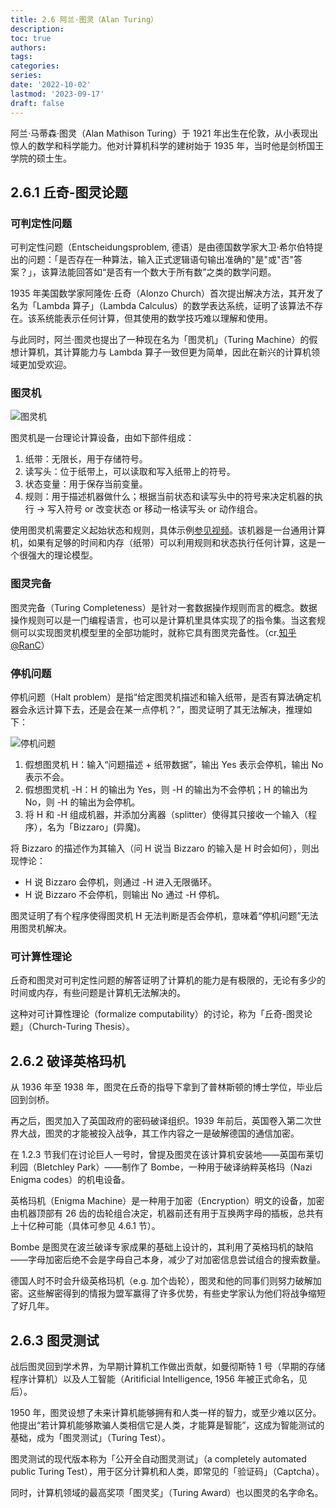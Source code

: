 ```yaml
---
title: 2.6 阿兰·图灵（Alan Turing）
description: 
toc: true
authors:
tags:
categories:
series:
date: '2022-10-02'
lastmod: '2023-09-17'
draft: false
---
```

阿兰·马蒂森·图灵（Alan Mathison Turing）于 1921 年出生在伦敦，从小表现出惊人的数学和科学能力。他对计算机科学的建树始于 1935 年，当时他是剑桥国王学院的硕士生。

## 2.6.1 丘奇-图灵论题

### 可判定性问题

可判定性问题（Entscheidungsproblem, 德语）是由德国数学家大卫·希尔伯特提出的问题：「是否存在一种算法，输入正式逻辑语句输出准确的"是"或"否"答案？」，该算法能回答如“是否有一个数大于所有数”之类的数学问题。

1935 年美国数学家阿隆佐·丘奇（Alonzo Church）首次提出解决方法，其开发了名为「Lambda 算子」（Lambda Calculus）的数学表达系统，证明了该算法不存在。该系统能表示任何计算，但其使用的数学技巧难以理解和使用。

与此同时，阿兰·图灵也提出了一种现在名为「图灵机」（Turing Machine）的假想计算机，其计算能力与 Lambda 算子一致但更为简单，因此在新兴的计算机领域更加受欢迎。

### 图灵机

![图灵机](https://zyin-1309341307.cos.ap-nanjing.myqcloud.com/note/%7B2023%3A%E5%B9%B4%201%3A%E6%9C%88%2011%3A%E6%97%A5%2017%3A%E6%97%B6%2033%3A%E5%88%86%2039%3A%E7%A7%92%20w9592x62141673429619426.png)

图灵机是一台理论计算设备，由如下部件组成：

1. 纸带：无限长，用于存储符号。
2. 读写头：位于纸带上，可以读取和写入纸带上的符号。
3. 状态变量：用于保存当前变量。
4. 规则：用于描述机器做什么；根据当前状态和读写头中的符号来决定机器的执行 -> 写入符号 or 改变状态 or 移动一格读写头 or 动作组合。

使用图灵机需要定义起始状态和规则，具体示例[参见视频](https://www.bilibili.com/video/BV1EW411u7th?t=154.5&p=15)。该机器是一台通用计算机，如果有足够的时间和内存（纸带）可以利用规则和状态执行任何计算，这是一个很强大的理论模型。

### 图灵完备

图灵完备（Turing Completeness）是针对一套数据操作规则而言的概念。数据操作规则可以是一门编程语言，也可以是计算机里具体实现了的指令集。当这套规侧可以实现图灵机模型里的全部功能时，就称它具有图灵完备性。（cr.[知乎 @RanC](https://www.zhihu.com/question/20115374/answer/288346717)）

### 停机问题

停机问题（Halt problem）是指“给定图灵机描述和输入纸带，是否有算法确定机器会永远计算下去，还是会在某一点停机？”，图灵证明了其无法解决，推理如下：

![停机问题](https://zyin-1309341307.cos.ap-nanjing.myqcloud.com/note/%7B2023%3A%E5%B9%B4%201%3A%E6%9C%88%2011%3A%E6%97%A5%2018%3A%E6%97%B6%2006%3A%E5%88%86%2029%3A%E7%A7%92%20yqb68j2gtm1673431589745.png)

1. 假想图灵机 H：输入“问题描述 + 纸带数据”，输出 Yes 表示会停机，输出 No 表示不会。
2. 假想图灵机 -H：H 的输出为 Yes，则 -H 的输出为不会停机；H 的输出为 No，则 -H 的输出为会停机。
3. 将 H 和 -H 组成机器，并添加分离器（splitter）使得其只接收一个输入（程序），名为「Bizzaro」(异魔)。

将 Bizzaro 的描述作为其输入（问 H 说当 Bizzaro 的输入是 H 时会如何），则出现悖论：

- H 说 Bizzaro 会停机，则通过 -H 进入无限循环。
- H 说 Bizzaro 不会停机，则输出 No 通过 -H 停机。

图灵证明了有个程序使得图灵机 H 无法判断是否会停机，意味着“停机问题”无法用图灵机解决。

### 可计算性理论

丘奇和图灵对可判定性问题的解答证明了计算机的能力是有极限的，无论有多少的时间或内存，有些问题是计算机无法解决的。

这种对可计算性理论（formalize computability）的讨论，称为「丘奇-图灵论题」（Church-Turing Thesis）。

## 2.6.2 破译英格玛机

从 1936 年至 1938 年，图灵在丘奇的指导下拿到了普林斯顿的博士学位，毕业后回到剑桥。

再之后，图灵加入了英国政府的密码破译组织。1939 年前后，英国卷入第二次世界大战，图灵的才能被投入战争，其工作内容之一是破解德国的通信加密。

在 1.2.3  节我们在讨论巨人一号时，曾提及图灵在该计算机安装地——英国布莱切利园（Bletchley Park）——制作了 Bombe，一种用于破译纳粹英格玛（Nazi Enigma codes）的机电设备。

英格玛机（Enigma Machine）是一种用于加密（Encryption）明文的设备，加密由机器顶部有 26 齿的齿轮组合决定，机器前还有用于互换两字母的插板，总共有上十亿种可能（具体可参见 4.6.1 节）。

Bombe 是图灵在波兰破译专家成果的基础上设计的，其利用了英格玛机的缺陷——字母加密后绝不会是字母自己本身，减少了对加密信息尝试组合的搜索数量。

德国人时不时会升级英格玛机（e.g. 加个齿轮），图灵和他的同事们则努力破解加密。这些解密得到的情报为盟军赢得了许多优势，有些史学家认为他们将战争缩短了好几年。

## 2.6.3 图灵测试

战后图灵回到学术界，为早期计算机工作做出贡献，如曼彻斯特 1 号（早期的存储程序计算机）以及人工智能（Aritificial Intelligence, 1956 年被正式命名，见后）。

1950 年，图灵设想了未来计算机能够拥有和人类一样的智力，或至少难以区分。他提出“若计算机能够欺骗人类相信它是人类，才能算是智能”，这成为智能测试的基础，成为「图灵测试」（Turing Test）。

图灵测试的现代版本称为「公开全自动图灵测试」（a completely automated public Turing Test），用于区分计算机和人类，即常见的「验证码」（Captcha）。

同时，计算机领域的最高奖项「图灵奖」（Turing Award）也以图灵的名字命名。